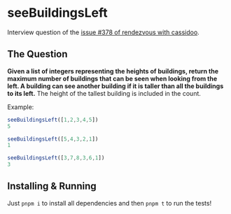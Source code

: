 # seeBuildingsLeft

Interview question of the [issue #378 of rendezvous with cassidoo](https://buttondown.com/cassidoo/archive/stand-for-something-or-you-will-fall-for-anything/).

## The Question

**Given a list of integers representing the heights of buildings, return the maximum number of buildings that can be seen when looking from the left. A building can see another building if it is taller than all the buildings to its left.** The height of the tallest building is included in the count.

Example:

```js
seeBuildingsLeft([1,2,3,4,5])
5

seeBuildingsLeft([5,4,3,2,1])
1

seeBuildingsLeft([3,7,8,3,6,1])
3
```

## Installing & Running

Just `pnpm i` to install all dependencies and then `pnpm t` to run the tests!
